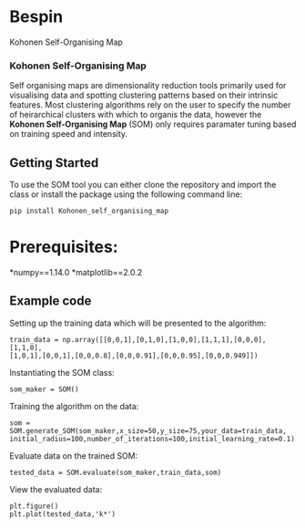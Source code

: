 # Bespin
Kohonen Self-Organising Map 

### Kohonen Self-Organising Map

Self organising maps are dimensionality reduction tools primarily used for visualising data and spotting clustering patterns based on their intrinsic features. Most clustering algorithms rely on the user to specify the number of heirarchical clusters with which to organis the data, however the **Kohonen Self-Organising Map** (SOM) only requires paramater tuning based on training speed and intensity.

## Getting Started

To use the SOM tool you can either clone the repository and import the class or install the package using the following command line: 

```
pip install Kohonen_self_organising_map 
```

# Prerequisites:

*numpy==1.14.0
*matplotlib==2.0.2

## Example code

Setting up the training data which will be presented to the algorithm:

```
train_data = np.array([[0,0,1],[0,1,0],[1,0,0],[1,1,1],[0,0,0],[1,1,0],
[1,0,1],[0,0,1],[0,0,0.8],[0,0,0.91],[0,0,0.95],[0,0,0.949]]) 
```
Instantiating the SOM class:

```
som_maker = SOM() 
```

Training the algorithm on the data:

```
som = SOM.generate_SOM(som_maker,x_size=50,y_size=75,your_data=train_data,
initial_radius=100,number_of_iterations=100,initial_learning_rate=0.1)       
```

Evaluate data on the trained SOM:

```
tested_data = SOM.evaluate(som_maker,train_data,som)
```

View the evaluated data:

```
plt.figure()
plt.plot(tested_data,'k*')
```




